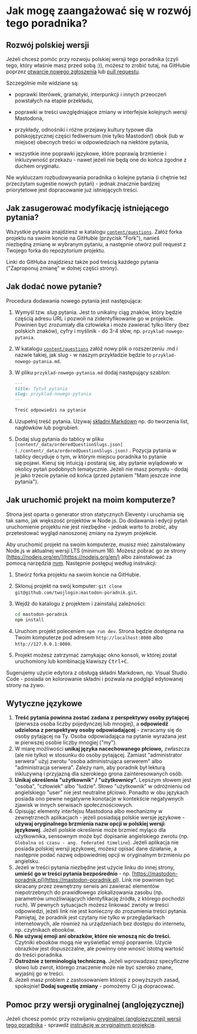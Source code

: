 # Jak mogę zaangażować się w rozwój tego poradnika?

## Rozwój polskiej wersji

Jeżeli chcesz pomóc przy rozwoju polskiej wersji tego poradnika (czyli tego, który właśnie masz przed sobą :)), możesz to zrobić tutaj, na GitHubie poprzez [otwarcie nowego zgłoszenia](https://github.com/lwojcik/Mastodon-Poradnik/issues) lub [pull requestu](https://github.com/lwojcik/Mastodon-Poradnik/pulls).

Szczególnie mile widziane są:

- poprawki literówek, gramatyki, interpunkcji i innych przeoczeń powstałych na etapie przekładu,

- poprawki w treści uwzględniające zmiany w interfejsie kolejnych wersji Mastodona,

- przykłady, odnośniki i różne przejawy kultury typowe dla polskojęzycznej części fediwersum (nie tylko Mastodon!) obok (lub w miejsce) obecnych treści w odpowiedziach na niektóre pytania,

- wszystkie inne poprawki językowe, które poprawią brzmienie i inkluzywność przekazu - nawet jeżeli nie będą one do końca zgodne z duchem oryginału.

Nie wykluczam rozbudowywania poradnika o kolejne pytania (i chętnie też przeczytam sugestie nowych pytań) - jednak znacznie bardziej priorytetowe jest dopracowanie już istniejących treści.

## Jak zasugerować modyfikację istniejącego pytania?

Wszystkie pytania znajdziesz w katalogu [`content/questions`](./content/questions). Załóż forka projektu na swoim koncie na GitHubie (przycisk "Fork"), nanieś niezbędną zmianę w wybranym pytaniu, a następnie otwórz pull request z Twojego forka do repozytorium projektu.

Linki do GitHuba znajdziesz także pod treścią każdego pytania ("Zaproponuj zmianę" w dolnej części strony).

## Jak dodać nowe pytanie?

Procedura dodawania nowego pytania jest następująca:

1. Wymyśl tzw. _slug_ pytania. Jest to unikalny ciąg znaków, który będzie częścią adresu URL i pozwoli na zidentyfikowanie go w projekcie. Powinien być zrozumiały dla człowieka i może zawierać tylko litery (bez polskich znaków), cyfry i myślinik - do 3-4 słów, np. `przyklad-nowego-pytania`.

1. W katalogu [`content/questions`](./content/questions) załóż nowy plik o rozszerzeniu .md i nazwie takiej, jak slug - w naszym przykładzie będzie to `przyklad-nowego-pytania.md`.

1. W pliku `przyklad-nowego-pytania.md` dodaj następujący szablon:

   ```md
   ---
   title: Tytuł pytania
   slug: przyklad-nowego-pytania
   ---

   Treść odpowiedzi na pytanie
   ```

1. Uzupełnij treść pytania. Używaj [składni Markdown](https://stormit.pl/markdown/) np. do tworzenia list, nagłówków lub pogrubień.

1. Dodaj slug pytania do tablicy w pliku `[content/_data/orderedQuestionSlugs.json](./content/_data/orderedQuestionSlugs.json)` . Pozycja pytania w tablicy decyduje o tym, w którym miejscu poradnika to pytanie się pojawi. Kieruj się intuicją i postaraj się, aby pytanie wylądowało w okolicy pytań podobnych tematycznie. Jeżeli nie masz pomysłu - dodaj je jako trzecie pytanie od końca (przed pytaniem "Mam jeszcze inne pytania").

## Jak uruchomić projekt na moim komputerze?

Strona jest oparta o generator stron statycznych Eleventy i uruchamia się tak samo, jak większość projektów w Node.js. Do dodawania i edycji pytań uruchomienie projektu nie jest niezbędne - jednak warto to zrobić, aby przetestować wygląd nanoszonej zmiany na żywym projekcie.

Aby uruchomić projekt na swoim komputerze, musisz mieć zainstalowany Node.js w aktualnej wersji LTS (minimum 18). Możesz pobrać go ze strony [https://nodejs.org/en/](https://nodejs.org/en/) albo zainstalować za pomocą narzędzia [nvm](https://github.com/nvm-sh/nvm). Następnie postępuj według instrukcji:

1. Stwórz forka projektu na swoim koncie na GitHubie.
1. Sklonuj projekt na swój komputer: `git clone git@github.com/twojlogin:mastodon-poradnik.git`.
1. Wejdź do katalogu z projektem i zainstaluj zależności:

   ```bash
   cd mastodon-poradnik
   npm install
   ```

1. Uruchom projekt poleceniem `npm run dev`. Strona będzie dostępna na Twoim komputerze pod adresem `http://localhost:8080` albo `http://127.0.0.1:8080`.

1. Projekt możesz zatrzymać zamykając okno konsoli, w której został uruchomiony lub kombinacją klawiszy <kbd>Ctrl+C</kbd>.

Sugerujemy użycie edytora z obsługą składni Markdown, np. Visual Studio Code - posiada on kolorowanie składni i pozwala na podgląd edytowanej strony na żywo.

## Wytyczne językowe

1. **Treść pytania powinna zostać zadana z perspektywy osoby pytającej** (pierwsza osoba liczby pojedynczej lub mnogiej), a **odpowiedź udzielona z perspektywy osoby odpowiadającej** - zwracamy się do osoby pytającej na Ty. Osoba odpowiadająca na pytanie wyrażana jest w pierwszej osobie liczby mnogiej ("my").
1. W miarę możliwości **unikaj języka nacechowanego płciowo,** zwłaszcza (ale nie tylko) w stosunku do osoby pytającej. Zamiast "administrator serwera" użyj zwrotu "osoba administrująca serwerem" albo "administracja serwera". Zależy nam, aby poradnik był lekturą inkluzywną i przyjazną dla szerokiego grona zainteresowanych osób.
1. **Unikaj określenia "użytkownik" / "użytkownicy".** Lepszym słowem jest "osoba", "człowiek" albo "ludzie". Słowo "użytkownik" w odróżnieniu od angielskiego "user" nie jest neutralne płciowo. Ponadto w obu językach posiada ono pewne negatywne konotacje w kontekście negatywnych zjawisk w innych serwisach społecznościowych.
1. Opisując elementy interfejsu Mastodona albo mechanizmy w zewnętrznech aplikacjach - jeżeli posiadają polskie wersje językowe - **używaj oryginalnego brzmienia nazw opcji w polskiej wersji językowej**. Jeżeli polskie określenie może brzmieć myląco dla użytkownika, sensownym może być dopisanie angielskiego zwrotu (np. `Globalna oś czasu - ang. federated timeline`). Jeżeli aplikacja nie posiada polskiej wersji językowej, możesz opisać dane działanie, a następnie podać nazwę odpowiedniej opcji w oryginalnym brzmieniu po angielsku.
1. Jeżeli w treści pytania niezbędne jest użycie linku do innej strony, **umieść go w treści pytania bezpośrednio** - np. [https://mastodon-poradnik.pl](https://mastodon-poradnik.pl). Link nie powinien być skracany przez zewnętrzny serwis ani zawierać elementów niepotrzebnych do prawidłowego zlokalizowania zasobu (np. parametrów umożliwiających identyfikację źródła, z którego pochodzi ruch). W pewnych sytuacjach możesz linkować zwroty w treści odpowiedzi, jeżeli link nie jest konieczny do zrozumienia treści pytania. Pamiętaj, że poradnik jest czytany nie tylko w przeglądarkach internetowych, ale również na urządzeniach bez dostępu do internetu, np. czytnikach ebooków.
1. **Nie używaj emoji ani obrazków, które nie wnoszą nic do treści.** Czytniki ebooków mogą nie wyświetlać emoji poprawnie. Użycie obrazków jest dopuszczalne, ale powinny one wnosić istotną wartość do treści poradnika.
1. **Ostrożnie z terminologią techniczną.** Jeżeli wprowadzasz specyficzne słowo lub zwrot, którego znaczenie może nie być szeroko znane, wyjaśnij go w treści.
1. Jeżeli masz problem z zastosowaniem którejś z powyższych zasad, spokojnie! **Dodaj sugestię zmiany** - pomożemy Ci ją dopracować.

## Pomoc przy wersji oryginalnej (anglojęzycznej)

Jeżeli chcesz pomóc przy rozwijaniu [oryginalnej (anglojęzycznej) wersji tego poradnika](https://github.com/joyeusenoelle/GuideToMastodon) - sprawdź [instrukcję w oryginalnym projekcie](https://github.com/joyeusenoelle/GuideToMastodon/blob/main/contributing.md).
